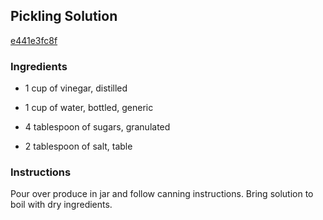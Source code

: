 ## Pickling Solution

[e441e3fc8f](https://cookpad.com/us/recipes/260145-pickling-solution)

### Ingredients

 - 1 cup of vinegar, distilled

 - 1 cup of water, bottled, generic

 - 4 tablespoon of sugars, granulated

 - 2 tablespoon of salt, table

### Instructions

Pour over produce in jar and follow canning instructions. Bring solution to boil with dry ingredients.